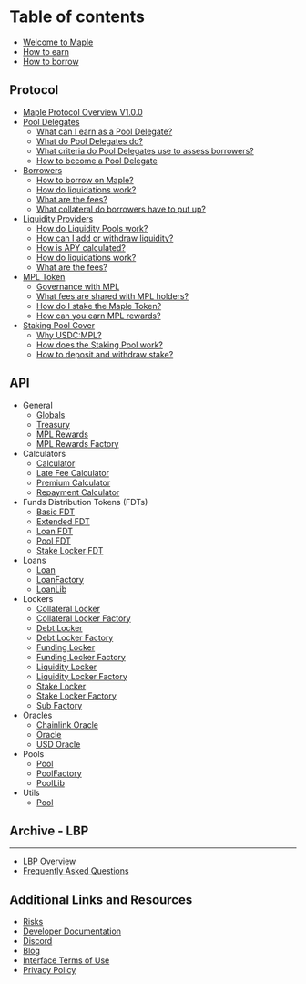 # Table of contents

* [Welcome to Maple](README.md)
* [How to earn](earning-with-maple.md)
* [How to borrow](borrowing-with-maple.md)

## Protocol

* [Maple Protocol Overview V1.0.0](protocol/maple-protocol-v1.0.0.md)
* [Pool Delegates](protocol/pool-delegates/README.md)
  * [What can I earn as a Pool Delegate?‌](protocol/pool-delegates/what-can-i-earn-as-a-pool-delegate.md)
  * [What do Pool Delegates do?](protocol/pool-delegates/what-do-pool-delegates-do.md)
  * [What criteria do Pool Delegates use to assess borrowers?](protocol/pool-delegates/what-criteria-do-pool-delegates-use-to-assess-borrowers.md)
  * [How to become a Pool Delegate](protocol/pool-delegates/how-to-become-a-pool-delegate.md)
* [Borrowers](protocol/borrowers/README.md)
  * [How to borrow on Maple?](protocol/borrowers/how-can-i-borrow-on-maple.md)
  * [How do liquidations work?](protocol/borrowers/how-do-liquidations-work.md)
  * [What are the fees?](protocol/borrowers/what-are-the-fees.md)
  * [What collateral do borrowers have to put up?](protocol/borrowers/what-collateral-do-borrowers-have-to-put-up.md)
* [Liquidity Providers](protocol/liquidity-providers/README.md)
  * [How do Liquidity Pools work?](protocol/liquidity-providers/how-do-liquidity-pools-work.md)
  * [How can I add or withdraw liquidity?](protocol/liquidity-providers/how-can-i-add-or-withdraw-liquidity.md)
  * [How is APY calculated?](protocol/liquidity-providers/how-is-apy-calculated.md)
  * [How do liquidations work?](protocol/liquidity-providers/how-do-liquidations-work.md)
  * [What are the fees?](protocol/liquidity-providers/what-are-the-fees.md)
* [MPL Token](protocol/maple-token-holders/README.md)
  * [Governance with MPL](protocol/maple-token-holders/governance-with-mpl.md)
  * [What fees are shared with MPL holders?](protocol/maple-token-holders/what-fees-are-shared-with-mpl-holders.md)
  * [How do I stake the Maple Token?](protocol/maple-token-holders/how-do-i-stake-the-maple-token.md)
  * [How can you earn MPL rewards?](protocol/maple-token-holders/how-can-you-earn-mpl.md)
* [Staking Pool Cover](protocol/pool-cover/README.md)
  * [Why USDC:MPL?](protocol/pool-cover/why-usdc-mpl.md)
  * [How does the Staking Pool work?](protocol/pool-cover/how-does-the-insurance-pool-work.md)
  * [How to deposit and withdraw stake?](protocol/pool-cover/how-to-deposit-and-withdraw-stake.md)

## API

* General
  * [Globals](api/general/MapleGlobals.md)
  * [Treasury](api/general/MapleTreasury.md)
  * [MPL Rewards](api/general/MplRewards.md)
  * [MPL Rewards Factory](api/general/MplRewardsFactory.md)
* Calculators
  * [Calculator](api/calculators/Calc.md)
  * [Late Fee Calculator](api/calculators/LateFeeCalc.md)
  * [Premium Calculator](api/calculators/PremiumCalc.md)
  * [Repayment Calculator](api/calculators/RepaymentCalc.md)
* Funds Distribution Tokens (FDTs)
  * [Basic FDT](api/fdts/BasicFDT.md)
  * [Extended FDT](api/fdts/ExtendedFDT.md)
  * [Loan FDT](api/fdts/LoanFDT.md)
  * [Pool FDT](api/fdts/PoolFDT.md)
  * [Stake Locker FDT](api/fdts/StakeLockerFDT.md)
* Loans
  * [Loan](api/loans/Loan.md)
  * [LoanFactory](api/loans/LoanFactory.md)
  * [LoanLib](api/loans/LoanLib.md)
* Lockers
  * [Collateral Locker](api/lockers/CollateralLocker.md)
  * [Collateral Locker Factory](api/lockers/CollateralLockerFactory.md)
  * [Debt Locker](api/lockers/DebtLocker.md)
  * [Debt Locker Factory](api/lockers/DebtLockerFactory.md)
  * [Funding Locker](api/lockers/FundingLocker.md)
  * [Funding Locker Factory](api/lockers/FundingLockerFactory.md)
  * [Liquidity Locker](api/lockers/LiquidityLocker.md)
  * [Liquidity Locker Factory](api/lockers/LiquidityLockerFactory.md)
  * [Stake Locker](api/lockers/StakeLocker.md)
  * [Stake Locker Factory](api/lockers/StakeLockerFactory.md)
  * [Sub Factory](api/lockers/SubFactory.md)
* Oracles
  * [Chainlink Oracle](api/oracles/ChainlinkOracle.md)
  * [Oracle](api/oracles/Oracle.md)
  * [USD Oracle](api/oracles/UsdOracle.md)
* Pools
  * [Pool](api/pools/Pool.md)
  * [PoolFactory](api/pools/PoolFactory.md)
  * [PoolLib](api/pools/PoolLib.md)
* Utils
  * [Pool](api/utils/Util.md)

## Archive - LBP <a id="maple-lbp"></a>

---

* [LBP Overview](overview-1.md)
* [Frequently Asked Questions](lbp-frequently-asked-questions.md)

## Additional Links and Resources <a id="additional-links"></a>

* [Risks](additional-links/risks.md)
* [Developer Documentation](https://github.com/maple-labs/maple-core)
* [Discord](https://discord.gg/Xy6sqxRhFG)
* [Blog](https://maplefinance.ghost.io/)
* [Interface Terms of Use](additional-links/interface-terms-of-use.md)
* [Privacy Policy](additional-links/privacy-policy.md)

